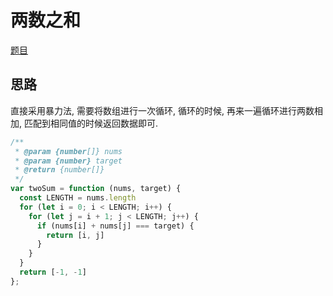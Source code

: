 # 两数之和

[题目](https://leetcode-cn.com/problems/two-sum/)

## 思路

直接采用暴力法, 需要将数组进行一次循环, 循环的时候, 再来一遍循环进行两数相加, 匹配到相同值的时候返回数据即可.

```js
/**
 * @param {number[]} nums
 * @param {number} target
 * @return {number[]}
 */
var twoSum = function (nums, target) {
  const LENGTH = nums.length
  for (let i = 0; i < LENGTH; i++) {
    for (let j = i + 1; j < LENGTH; j++) {
      if (nums[i] + nums[j] === target) {
        return [i, j]
      }
    }
  }
  return [-1, -1]
};
```